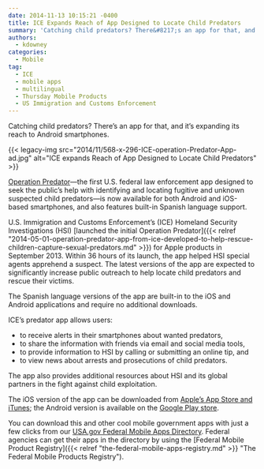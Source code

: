 ```yaml
---
date: 2014-11-13 10:15:21 -0400
title: ICE Expands Reach of App Designed to Locate Child Predators
summary: 'Catching child predators? There&#8217;s an app for that, and it&#8217;s expanding its reach to Android smartphones. Operation Predator&mdash;the first U.S. federal law enforcement app designed to seek the public&#8217;s help with identifying and locating fugitive and unknown suspected child predators&mdash;is now'
authors:
  - kdowney
categories:
  - Mobile
tag:
  - ICE
  - mobile apps
  - multilingual
  - Thursday Mobile Products
  - US Immigration and Customs Enforcement
---
```


Catching child predators? There&#8217;s an app for that, and it&#8217;s expanding its reach to Android smartphones.

{{< legacy-img src="2014/11/568-x-296-ICE-operation-Predator-App-ad.jpg" alt="ICE expands Reach of App Designed to Locate Child Predators" >}}

[Operation Predator](https://www.ice.gov/predator/predator-app.htm)—the first U.S. federal law enforcement app designed to seek the public&#8217;s help with identifying and locating fugitive and unknown suspected child predators—is now available for both Android and iOS-based smartphones, and also features built-in Spanish language support.

U.S. Immigration and Customs Enforcement&#8217;s (ICE) Homeland Security Investigations (HSI) [launched the initial Operation Predator]({{< relref "2014-05-01-operation-predator-app-from-ice-developed-to-help-rescue-children-capture-sexual-predators.md" >}}) for Apple products in September 2013. Within 36 hours of its launch, the app helped HSI special agents apprehend a suspect. The latest versions of the app are expected to significantly increase public outreach to help locate child predators and rescue their victims.

The Spanish language versions of the app are built-in to the iOS and Android applications and require no additional downloads.

ICE&#8217;s predator app allows users:

  * to receive alerts in their smartphones about wanted predators,
  * to share the information with friends via email and social media tools,
  * to provide information to HSI by calling or submitting an online tip, and
  * to view news about arrests and prosecutions of child predators.

The app also provides additional resources about HSI and its global partners in the fight against child exploitation.

The iOS version of the app can be downloaded from [Apple&#8217;s App Store and iTunes](https://itunes.apple.com/us/app/operation-predator/id695130859?mt=8); the Android version is available on the [Google Play store](https://play.google.com/store/apps/details?id=com.java.ice).

You can download this and other cool mobile government apps with just a few clicks from our [USA.gov Federal Mobile Apps Directory](http://www.usa.gov/mobileapps.shtml). Federal agencies can get their apps in the directory by using the [Federal Mobile Product Registry]({{< relref "the-federal-mobile-apps-registry.md" >}} "The Federal Mobile Products Registry").